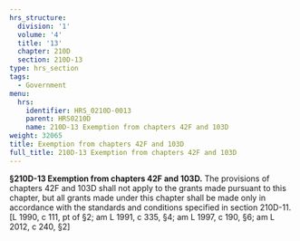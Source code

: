 ```yaml
---
hrs_structure:
  division: '1'
  volume: '4'
  title: '13'
  chapter: 210D
  section: 210D-13
type: hrs_section
tags:
  - Government
menu:
  hrs:
    identifier: HRS_0210D-0013
    parent: HRS0210D
    name: 210D-13 Exemption from chapters 42F and 103D
weight: 32065
title: Exemption from chapters 42F and 103D
full_title: 210D-13 Exemption from chapters 42F and 103D
---
```

**§210D-13 Exemption from chapters 42F and 103D.** The provisions of chapters 42F and 103D shall not apply to the grants made pursuant to this chapter, but all grants made under this chapter shall be made only in accordance with the standards and conditions specified in section 210D-11\. [L 1990, c 111, pt of §2; am L 1991, c 335, §4; am L 1997, c 190, §6; am L 2012, c 240, §2]